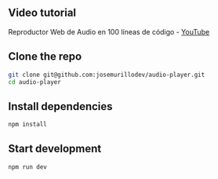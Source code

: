 ## Video tutorial
Reproductor Web de Audio en 100 líneas de código - [YouTube](https://youtu.be/mFGNyv-Pf-0)

## Clone the repo
```bash
git clone git@github.com:josemurillodev/audio-player.git
cd audio-player
```

## Install dependencies
```bash
npm install
```

## Start development
```bash
npm run dev
```